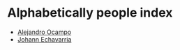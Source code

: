 # Alphabetically people index

* [Alejandro Ocampo](/people/alejandroocampo.md)
* [Johann Echavarria](/people/johannechavarria.md)
